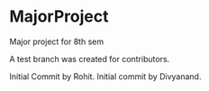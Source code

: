 # MajorProject
Major project for 8th sem

A test branch was created for contributors.

Initial Commit by Rohit.
Initial commit by Divyanand.